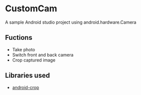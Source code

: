 # CustomCam
A sample Android studio project using android.hardware.Camera
## Fuctions
  * Take photo
  * Switch front and back camera
  * Crop captured image
  
## Libraries used
  * [android-crop](https://github.com/jdamcd/android-crop)
